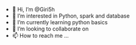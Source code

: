 - 👋 Hi, I’m @Giri5h
- 👀 I’m interested in Python, spark and database
- 🌱 I’m currently learning python basics
- 💞️ I’m looking to collaborate on 
- 📫 How to reach me ...

<!---
Giri5h/Giri5h is a ✨ special ✨ repository because its `README.md` (this file) appears on your GitHub profile.
You can click the Preview link to take a look at your changes.
--->
